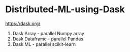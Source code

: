 # Distributed-ML-using-Dask

https://dask.org/

1. Dask Array - parallel Numpy array
2. Dask Dataframe - parallel Pandas
3. Dask ML - parallel scikit-learn
